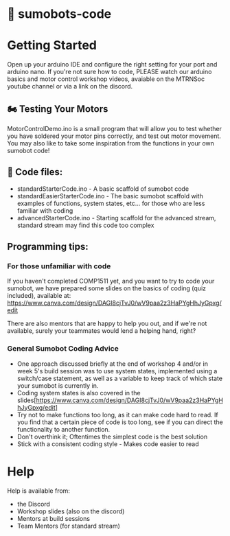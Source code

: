 # 🤖 sumobots-code
# Getting Started
Open up your arduino IDE and configure the right setting for your port and arduino nano. If you're not sure how to code, PLEASE watch our arduino basics and motor control workshop videos, avaiable on the MTRNSoc youtube channel or via a link on the discord.

## 🏍️ Testing Your Motors
MotorControlDemo.ino is a small program that will allow you to test whether you have soldered your motor pins correctly, and test out motor movement. You may also like to take some inspiration from the functions in your own sumobot code!


## 📁 Code files:
- standardStarterCode.ino - A basic scaffold of sumobot code
- standardEasierStarterCode.ino - The basic sumobot scaffold with examples of functions, system states, etc... for those who are less familiar with coding
- advancedStarterCode.ino - Starting scaffold for the advanced stream, standard stream may find this code too complex

## Programming tips:
### For those unfamiliar with code
If you haven't completed COMP1511 yet, and you want to try to code your sumobot, we have prepared some slides on the basics of coding (quiz included), available at: https://www.canva.com/design/DAGI8cjTvJ0/wV9paa2z3HaPYgHhJyGpxg/edit

There are also mentors that are happy to help you out, and if we're not available, surely your teammates would lend a helping hand, right?

### General Sumobot Coding Advice
- One approach discussed briefly at the end of workshop 4 and/or in week 5's build session was to use system states, implemented using a switch/case statement, as well as a variable to keep track of which state your sumobot is currently in.
 - Coding system states is also covered in the slides[https://www.canva.com/design/DAGI8cjTvJ0/wV9paa2z3HaPYgHhJyGpxg/edit]
- Try not to make functions too long, as it can make code hard to read. If you find that a certain piece of code is too long, see if you can direct the functionality to another function.
- Don't overthink it; Oftentimes the simplest code is the best solution
- Stick with a consistent coding style - Makes code easier to read

# Help
Help is available from:
- the Discord
- Workshop slides (also on the discord)
- Mentors at build sessions
- Team Mentors (for standard stream)
